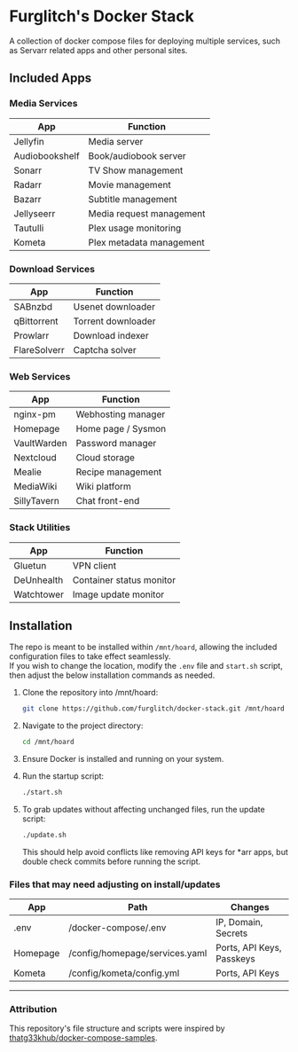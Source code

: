 # Furglitch's Docker Stack

A collection of docker compose files for deploying multiple services, such as Servarr related apps and other personal sites.


## Included Apps

### Media Services

| App            | Function                     |
|----------------|------------------------------|
| Jellyfin       | Media server                 |
| Audiobookshelf | Book/audiobook server        |
| Sonarr         | TV Show management           |
| Radarr         | Movie management             |
| Bazarr         | Subtitle management          |
| Jellyseerr     | Media request management     |
| Tautulli       | Plex usage monitoring        |
| Kometa         | Plex metadata management     |

### Download Services

| App            | Function                     |
|----------------|------------------------------|
| SABnzbd        | Usenet downloader            |
| qBittorrent    | Torrent downloader           |
| Prowlarr       | Download indexer             |
| FlareSolverr   | Captcha solver               |

### Web Services

| App            | Function                     |
|----------------|------------------------------|
| nginx-pm       | Webhosting manager           |
| Homepage       | Home page / Sysmon           |
| VaultWarden    | Password manager             |
| Nextcloud      | Cloud storage                |
| Mealie         | Recipe management            |
| MediaWiki      | Wiki platform                |
| SillyTavern    | Chat front-end               |

### Stack Utilities

| App            | Function                     |
|----------------|------------------------------|
| Gluetun        | VPN client                   |
| DeUnhealth     | Container status monitor     |
| Watchtower     | Image update monitor         |

## Installation

The repo is meant to be installed within `/mnt/hoard`, allowing the included configuration files to take effect seamlessly.<br/>
If you wish to change the location, modify the `.env` file and `start.sh` script, then adjust the below installation commands as needed.

1. Clone the repository into /mnt/hoard:
	 ```bash
	 git clone https://github.com/furglitch/docker-stack.git /mnt/hoard
	 ```

2. Navigate to the project directory:
	 ```bash
	 cd /mnt/hoard
	 ```

3. Ensure Docker is installed and running on your system.

4. Run the startup script:
	 ```bash
	 ./start.sh
	 ```

5. To grab updates without affecting unchanged files, run the update script:
	 ```bash
	 ./update.sh
	 ```
	 This should help avoid conflicts like removing API keys for *arr apps, but double check commits before running the script.

### Files that may need adjusting on install/updates

| App      | Path                           | Changes                   |
|----------|--------------------------------|---------------------------|
| .env     | /docker-compose/.env           | IP, Domain, Secrets       |
| Homepage | /config/homepage/services.yaml | Ports, API Keys, Passkeys |
| Kometa   | /config/kometa/config.yml      | Ports, API Keys           |

---

### Attribution
This repository's file structure and scripts were inspired by [thatg33khub/docker-compose-samples](https://github.com/thatg33khub/docker-compose-samples).
